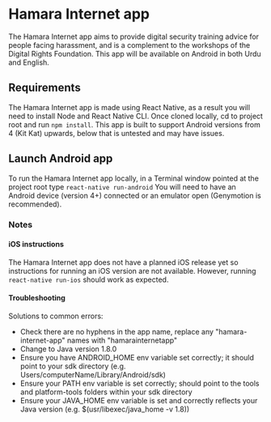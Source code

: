 # Hamara Internet app
The Hamara Internet app aims to provide digital security training advice for people facing harassment, and is a complement to the workshops of the Digital Rights Foundation. This app will be available on Android in both Urdu and English.

## Requirements
The Hamara Internet app is made using React Native, as a result you will need to install Node and React Native CLI. Once cloned locally, cd to project root and run ```npm install```. This app is built to support Android versions from 4 (Kit Kat) upwards, below that is untested and may have issues.

## Launch Android app
To run the Hamara Internet app locally, in a Terminal window pointed at the project root type ```react-native run-android``` You will need to have an Android device (version 4+) connected or an emulator open (Genymotion is recommended).

### Notes
#### iOS instructions
The Hamara Internet app does not have a planned iOS release yet so instructions for running an iOS version are not available. However, running ```react-native run-ios``` should work as expected.

#### Troubleshooting
Solutions to common errors:
- Check there are no hyphens in the app name, replace any "hamara-internet-app" names with "hamarainternetapp"
- Change to Java version 1.8.0
- Ensure you have ANDROID_HOME env variable set correctly; it should point to your sdk directory (e.g. Users/computerName/Library/Android/sdk)
- Ensure your PATH env variable is set correctly; should point to the tools and platform-tools folders within your sdk directory
- Ensure your JAVA_HOME env variable is set and correctly reflects your Java version (e.g. $(usr/libexec/java_home -v 1.8))
